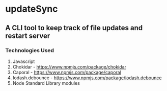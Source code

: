 # updateSync

## A CLI tool to keep track of file updates and restart server

### Technologies Used

1. Javascript
2. Chokidar - https://www.npmjs.com/package/chokidar
3. Caporal - https://www.npmjs.com/package/caporal
4. lodash.debounce - https://www.npmjs.com/package/lodash.debounce
4. Node Standard Library modules
